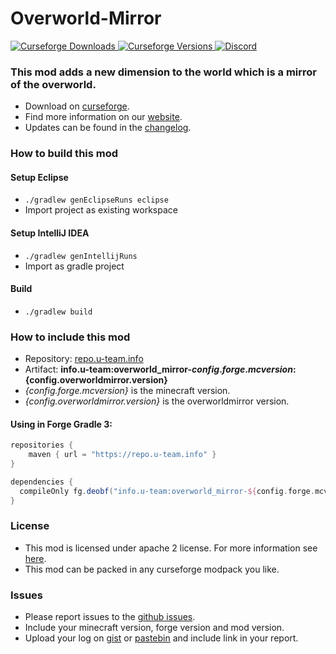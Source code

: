 # Overworld-Mirror

[
![Curseforge Downloads](http://cf.way2muchnoise.eu/overworld-mirror.svg)
![Curseforge Versions](http://cf.way2muchnoise.eu/versions/overworld-mirror.svg)
](https://www.curseforge.com/minecraft/mc-mods/overworld-mirror)
[
![Discord](https://img.shields.io/discord/297104769649213441?label=Discord)
](https://discordapp.com/invite/QXbWS36)

### This mod adds a new dimension to the world which is a mirror of the overworld.

- Download on [curseforge](https://www.curseforge.com/minecraft/mc-mods/overworld-mirror).  
- Find more information on our [website](https://u-team.info/mods/overworldmirror).
- Updates can be found in the [changelog](CHANGELOG.md).

### How to build this mod

#### Setup Eclipse
- ``./gradlew genEclipseRuns eclipse``
- Import project as existing workspace

#### Setup IntelliJ IDEA
- ``./gradlew genIntellijRuns``
- Import as gradle project

#### Build
- ``./gradlew build``

### How to include this mod

- Repository: [repo.u-team.info](https://repo.u-team.info)
- Artifact: **info.u-team:overworld_mirror-${config.forge.mcversion}:${config.overworldmirror.version}** 
- *{config.forge.mcversion}* is the minecraft version.
- *{config.overworldmirror.version}* is the overworldmirror version.

#### Using in Forge Gradle 3:
```gradle
repositories {
    maven { url = "https://repo.u-team.info" }
}

dependencies {
  compileOnly fg.deobf("info.u-team:overworld_mirror-${config.forge.mcversion}:${config.overworldmirror.version}")
}
```

### License

- This mod is licensed under apache 2 license. For more information see [here](LICENSE).  
- This mod can be packed in any curseforge modpack you like.

### Issues

- Please report issues to the [github issues](../../issues).
- Include your minecraft version, forge version and mod version.
- Upload your log on [gist](https://gist.github.com) or [pastebin](https://pastebin.com) and include link in your report.

